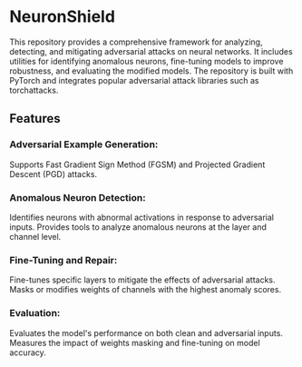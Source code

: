 # NeuronShield
This repository provides a comprehensive framework for analyzing, detecting, and mitigating adversarial attacks on neural networks. It includes utilities for identifying anomalous neurons, fine-tuning models to improve robustness, and evaluating the modified models. The repository is built with PyTorch and integrates popular adversarial attack libraries such as torchattacks.

## Features
### Adversarial Example Generation:
Supports Fast Gradient Sign Method (FGSM) and Projected Gradient Descent (PGD) attacks.
### Anomalous Neuron Detection:
Identifies neurons with abnormal activations in response to adversarial inputs.
Provides tools to analyze anomalous neurons at the layer and channel level.
### Fine-Tuning and Repair:
Fine-tunes specific layers to mitigate the effects of adversarial attacks.
Masks or modifies weights of channels with the highest anomaly scores.
### Evaluation:
Evaluates the model's performance on both clean and adversarial inputs.
Measures the impact of weights masking and fine-tuning on model accuracy.
